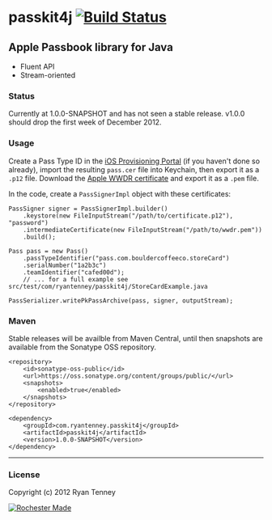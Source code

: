 # passkit4j [![Build Status](https://secure.travis-ci.org/ryantenney/passkit4j.png?branch=master)](https://travis-ci.org/ryantenney/passkit4j)

## Apple Passbook library for Java

 - Fluent API
 - Stream-oriented

### Status

Currently at 1.0.0-SNAPSHOT and has not seen a stable release. v1.0.0 should drop the first week of December 2012.

### Usage

Create a Pass Type ID in the [iOS Provisioning Portal](https://developer.apple.com/ios/manage/passtypeids/index.action) (if you haven't done so already), import the resulting `pass.cer` file into Keychain, then export it as a `.p12` file. Download the [Apple WWDR certificate](http://developer.apple.com/certificationauthority/AppleWWDRCA.cer) and export it as a `.pem` file.

In the code, create a `PassSignerImpl` object with these certificates:

	PassSigner signer = PassSignerImpl.builder()
		.keystore(new FileInputStream("/path/to/certificate.p12"), "password")
		.intermediateCertificate(new FileInputStream("/path/to/wwdr.pem"))
		.build();

	Pass pass = new Pass()
		.passTypeIdentifier("pass.com.bouldercoffeeco.storeCard")
		.serialNumber("1a2b3c")
		.teamIdentifier("cafed00d");
		// ... for a full example see src/test/com/ryantenney/passkit4j/StoreCardExample.java
	
	PassSerializer.writePkPassArchive(pass, signer, outputStream);

### Maven

Stable releases will be availble from Maven Central, until then snapshots are available from the Sonatype OSS repository.

	<repository>
		<id>sonatype-oss-public</id>
		<url>https://oss.sonatype.org/content/groups/public/</url>
		<snapshots>
			<enabled>true</enabled>
		</snapshots>
	</repository>

	<dependency>
		<groupId>com.ryantenney.passkit4j</groupId>
		<artifactId>passkit4j</artifactId>
		<version>1.0.0-SNAPSHOT</version>
	</dependency>

---

### License

Copyright (c) 2012 Ryan Tenney


[![Rochester Made](http://rochestermade.com/media/images/rochester-made-dark-on-light.png)](http://rochestermade.com)